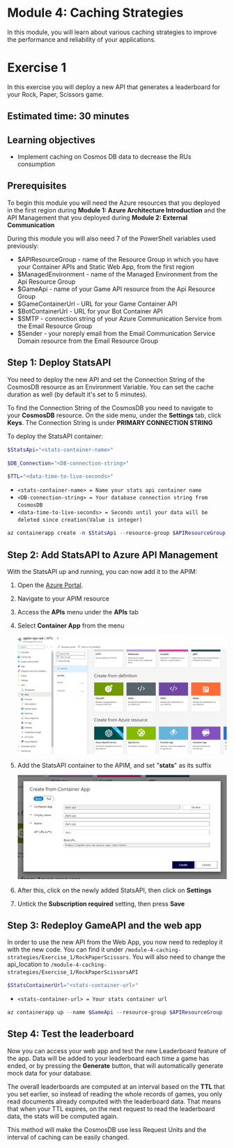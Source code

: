 # Module 4: Caching Strategies
In this module, you will learn about various caching strategies to improve the performance and reliability of your applications.

# Exercise 1
In this exercise you will deploy a new API that generates a leaderboard for your Rock, Paper, Scissors game. 

## Estimated time: 30 minutes

## Learning objectives
   - Implement caching on Cosmos DB data to decrease the RUs consumption 

## Prerequisites

To begin this module you will need the Azure resources that you deployed in the first region during **Module 1: Azure Architecture Introduction** and the API Management that you deployed during **Module 2: External Communication**

During this module you will also need 7 of the PowerShell variables used previously:
 - $APIResourceGroup - name of the Resource Group in which you have your Container APIs and Static Web App, from the first region
 - $ManagedEnvironment - name of the Managed Environment from the Api Resource Group
 - $GameApi - name of your Game API resource from the Api Resource Group
 - $GameContainerUrl - URL for your Game Container API
 - $BotContainerUrl - URL for your Bot Container API
 - $SMTP - connection string of your Azure Communication Service from the Email Resource Group
 - $Sender - your noreply email from the Email Communication Service Domain resource from the Email Resource Group

## Step 1: Deploy StatsAPI
You need to deploy the new API and set the Connection String of the CosmosDB resource as an Environment Variable. You can set the cache duration as well (by default it's set to 5 minutes).

To find the Connection String of the CosmosDB you need to navigate to your **CosmosDB** resource. On the side menu, under the **Settings** tab, click **Keys**. The Connection String is under **PRIMARY CONNECTION STRING**

To deploy the StatsAPI container:

```powershell
$StatsApi="<stats-container-name>"
```
```powershell
$DB_Connection="<DB-connection-string>" 
```
```powershell
$TTL="<data-time-to-live-seconds>"
```
- `<stats-container-name> = Name your stats api container name`
- `<DB-connection-string> = Your database connection string from CosmosDB`
- `<data-time-to-live-seconds> = Seconds until your data will be deleted since creation(Value is integer)`

```powershell
az containerapp create -n $StatsApi --resource-group $APIResourceGroup --image casianbara/statsapi-rockpaperscissors:module4-ex1 --environment $ManagedEnvironment --ingress external --target-port 8080 --query properties.configuration.ingress.fqdn --env-vars STATS_API_DB_CONNECTION_STRING=$DB_Connection STATS_API_TTL=$TTL
```


## Step 2: Add StatsAPI to Azure API Management
With the StatsAPI up and running, you can now add it to the APIM:
1. Open the [Azure Portal](https://portal.azure.com/).
2. Navigate to your APIM resource
3. Access the **APIs** menu under the **APIs** tab
4. Select **Container App** from the menu
   
   ![](../module-4-caching-strategies/images/image1.png)
5. Add the StatsAPI container to the APIM, and set "**stats**" as its suffix
   
   ![](../module-4-caching-strategies/images/image2.png)
6. After this, click on the newly added StatsAPI, then click on **Settings**
7. Untick the **Subscription required** setting, then press **Save**
   

## Step 3: Redeploy GameAPI and the web app
In order to use the new API from the Web App, you now need to redeploy it with the new code. You can find it under `/module-4-caching-strategies/Exercise_1/RockPaperScissors`. You will also need to change the api_location to `/module-4-caching-strategies/Exercise_1/RockPaperScissorsAPI`


```powershell
$StatsContainerUrl="<stats-container-url>"
```
- `<stats-container-url> = Your stats container url`

```powershell
az containerapp up --name $GameApi --resource-group $APIResourceGroup --image casianbara/gameapi-rockpaperscissors:module4-ex1 --env-vars GAME_API_SIGNALR=$SignalREndpoint GAME_API_BOTAPI=$BotContainerUrl GAME_API_HOST=$GameContainerUrl GAME_API_SMTPSERVER=$SMTP GAME_API_SMTP_SENDER=$Sender GAME_API_STATSAPI=$StatsContainerUrl
```

## Step 4: Test the leaderboard
Now you can access your web app and test the new Leaderboard feature of the app. Data will be added to your leaderboard each time a game has ended, or by pressing the **Generate** button, that will automatically generate mock data for your database. 

The overall leaderboards are computed at an interval based on the **TTL** that you set earlier, so instead of reading the whole records of games, you only read documents already computed with the leaderboard data. That means that when your TTL expires, on the next request to read the leaderboard data, the stats will be computed again.

This method will make the CosmosDB use less Request Units and the interval of caching can be easily changed.
